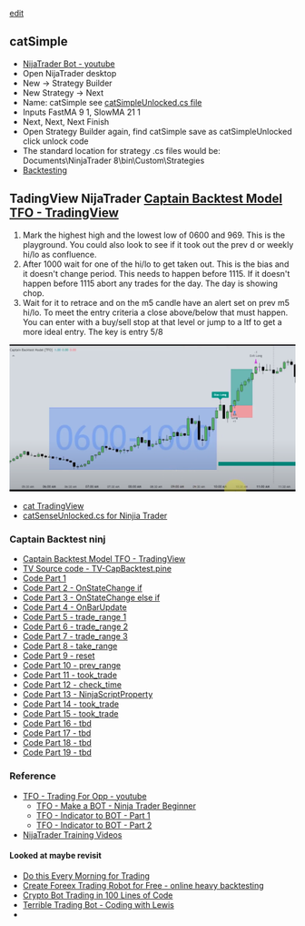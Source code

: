 [edit](https://github.com/christrees/blog/edit/master/trade/bot/nijatrader/README.md)

## catSimple
- [NijaTrader Bot - youtube](https://www.youtube.com/watch?v=IYYQZ3ERAKI)
- Open NijaTrader desktop
- New -> Strategy Builder
- New Strategy -> Next
- Name: catSimple see [catSimpleUnlocked.cs file](./catSimpleUnloced.cs)
- Inputs FastMA 9 1, SlowMA 21 1
- Next, Next, Next Finish 
- Open Strategy Builder again, find catSimple save as catSimpleUnlocked click unlock code
- The standard location for strategy .cs files would be: Documents\NinjaTrader 8\bin\Custom\Strategies
- [Backtesting](https://youtu.be/IYYQZ3ERAKI?t=561)

## TadingView NijaTrader [Captain Backtest Model TFO - TradingView](https://www.tradingview.com/script/tOQ8gnxj-Captain-Backtest-Model-TFO/)

1. Mark the highest high and the lowest low of 0600 and 969.  This is the playground.  You could also look to see if it took out the prev d or weekly hi/lo as confluence.
2. After 1000 wait for one of the hi/lo to get taken out.  This is the bias and it doesn't change period.  This needs to happen before 1115.  If it doesn't happen before 1115 abort any trades for the day.  The day is showing chop.
3. Wait for it to retrace and on the m5 candle have an alert set on prev m5 hi/lo.  To meet the entry criteria a close above/below that must happen.  You can enter with a buy/sell stop at that level or jump to a ltf to get a more ideal entry.  The key is entry 5/8

![CaptainBacktest](./CaptainBacktest.png)
- [cat TradingView](https://www.tradingview.com/chart/wvwO4ekm/?symbol=CME_MINI%3ANQ1%21)
- [catSenseUnlocked.cs for Ninjia Trader](./catSenseUnlocked.cs)
  
### Captain Backtest ninj
- [Captain Backtest Model TFO - TradingView](https://www.tradingview.com/script/tOQ8gnxj-Captain-Backtest-Model-TFO/)
- [TV Source code - TV-CapBacktest.pine](./TV-CapBacktest.pine)
- [Code Part 1](https://youtu.be/WC3HBlhIbjI?t=1844)
- [Code Part 2  - OnStateChange if](https://youtu.be/WC3HBlhIbjI?t=1849)
- [Code Part 3  - OnStateChange else if](https://youtu.be/WC3HBlhIbjI?t=1864)
- [Code Part 4  - OnBarUpdate ](https://youtu.be/WC3HBlhIbjI?t=1876)
- [Code Part 5  - trade_range 1](https://youtu.be/WC3HBlhIbjI?t=1883)
- [Code Part 6  - trade_range 2](https://youtu.be/WC3HBlhIbjI?t=1888)
- [Code Part 7  - trade_range 3](https://youtu.be/WC3HBlhIbjI?t=1891l)
- [Code Part 8  - take_range](https://youtu.be/WC3HBlhIbjI?t=1900)
- [Code Part 9  - reset ](https://youtu.be/WC3HBlhIbjI?t=1904)
- [Code Part 10 - prev_range](https://youtu.be/WC3HBlhIbjI?t=1908)
- [Code Part 11 - took_trade](https://youtu.be/WC3HBlhIbjI?t=1912)
- [Code Part 12 - check_time](https://youtu.be/WC3HBlhIbjI?t=1917)
- [Code Part 13 - NinjaScriptProperty](https://youtu.be/WC3HBlhIbjI?t=147)
- [Code Part 14 - took_trade](https://youtu.be/WC3HBlhIbjI?t=167)
- [Code Part 15 - took_trade](https://youtu.be/WC3HBlhIbjI?t=179)
- [Code Part 16 - tbd]()
- [Code Part 17 - tbd]()
- [Code Part 18 - tbd]()
- [Code Part 19 - tbd]()

### Reference
- [TFO - Trading For Opp - youtube](https://www.youtube.com/@TradeForOpp/videos)
  - [TFO - Make a BOT - Ninja Trader Beginner](https://www.youtube.com/watch?v=IYYQZ3ERAKI)
  - [TFO - Indicator to BOT - Part 1](https://www.youtube.com/watch?v=3RtoarHIFTo)
  - [TFO - Indicator to BOT - Part 2](https://www.youtube.com/watch?v=WC3HBlhIbjI)
- [NijaTrader Training Videos](https://support.ninjatrader.com/s/video-guides?language=en_US)

#### Looked at maybe revisit
- [Do this Every Morning for Trading](https://www.youtube.com/watch?v=YaiLhrUfexY)
- [Create Foreex Trading Robot for Free - online heavy backtesting](https://www.youtube.com/watch?v=GE-t0oyGvrU)
- [Crypto Bot Trading in 100 Lines of Code](https://www.youtube.com/watch?v=GdlFhF6gjKo)
- [Terrible Trading Bot - Coding with Lewis](https://www.youtube.com/watch?v=zh008MNMOlo)
- 
